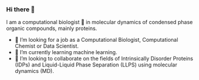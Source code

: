 ### Hi there 👋

I am a computational biologist 🌱 in molecular dynamics of condensed phase organic compounds, mainly proteins. 

- 🔭 I’m looking for a job as a Computational Biologist, Computational Chemist or Data Scientist.
- 🌱 I’m currently learning machine learning.
- 👯 I’m looking to collaborate on the fields of Intrinsically Disorder Proteins (IDPs) and Liquid-Liquid Phase Separation (LLPS) using molecular dynamics (MD).

<!--
**yerkoescalona/yerkoescalona** is a ✨ _special_ ✨ repository because its `README.md` (this file) appears on your GitHub profile.

Here are some ideas to get you started:

- 🔭 I’m currently working on ...
- 🌱 I’m currently learning ...
- 👯 I’m looking to collaborate on ...
- 🤔 I’m looking for help with ...
- 💬 Ask me about ...
- 📫 How to reach me: ...
- 😄 Pronouns: ...
- ⚡ Fun fact: ...
-->
